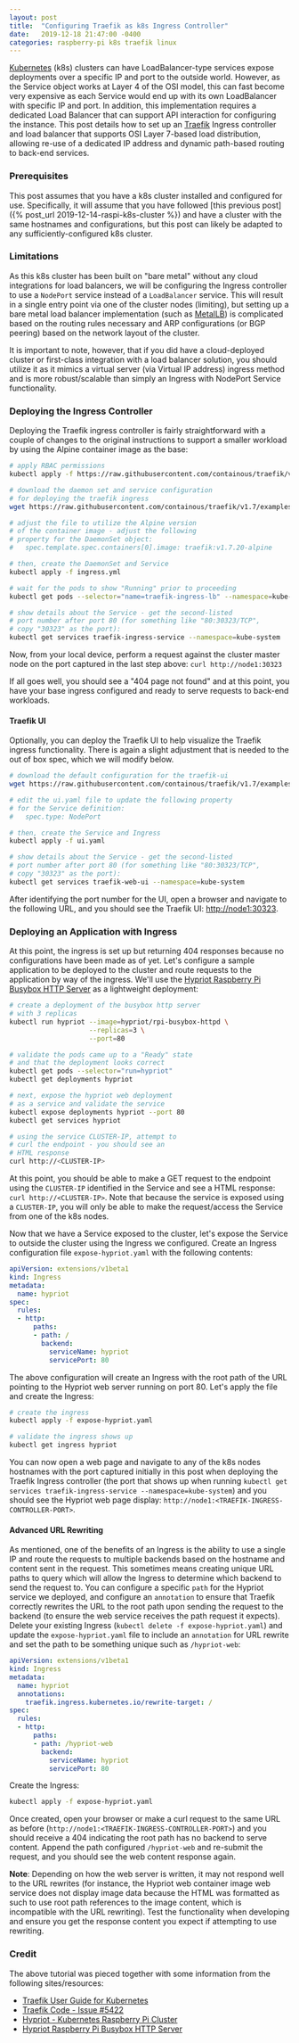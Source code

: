 ```yaml
---
layout: post
title:  "Configuring Traefik as k8s Ingress Controller"
date:   2019-12-18 21:47:00 -0400
categories: raspberry-pi k8s traefik linux
---
```


[Kubernetes](https://kubernetes.io/) (k8s) clusters can have LoadBalancer-type services expose deployments over a specific
IP and port to the outside world. However, as the Service object works at Layer 4 of the OSI model, this can fast become
very expensive as each Service would end up with its own LoadBalancer with specific IP and port. In addition, this implementation
requires a dedicated Load Balancer that can support API interaction for configuring the instance. This post details how to set
up an [Traefik](https://docs.traefik.io/) Ingress controller and load balancer that supports OSI Layer 7-based load distribution,
allowing re-use of a dedicated IP address and dynamic path-based routing to back-end services.

### Prerequisites

This post assumes that you have a k8s cluster installed and configured for use. Specifically, it will assume that you have
followed [this previous post]({% post_url 2019-12-14-raspi-k8s-cluster %}) and have a cluster with the same hostnames and
configurations, but this post can likely be adapted to any sufficiently-configured k8s cluster.

### Limitations

As this k8s cluster has been built on "bare metal" without any cloud integrations for load balancers, we will be configuring
the Ingress controller to use a `NodePort` service instead of a `LoadBalancer` service. This will result in a single entry
point via one of the cluster nodes (limiting), but setting up a bare metal load balancer implementation (such as
[MetalLB](https://metallb.universe.tf/)) is complicated based on the routing rules necessary and ARP configurations (or BGP
peering) based on the network layout of the cluster.

It is important to note, however, that if you did have a cloud-deployed cluster or first-class integration with a load balancer
solution, you should utilize it as it mimics a virtual server (via Virtual IP address) ingress method and is more robust/scalable
than simply an Ingress with NodePort Service functionality.

### Deploying the Ingress Controller

Deploying the Traefik ingress controller is fairly straightforward with a couple of changes to the original instructions
to support a smaller workload by using the Alpine container image as the base:

```bash
# apply RBAC permissions
kubectl apply -f https://raw.githubusercontent.com/containous/traefik/v1.7/examples/k8s/traefik-rbac.yaml

# download the daemon set and service configuration
# for deploying the traefik ingress
wget https://raw.githubusercontent.com/containous/traefik/v1.7/examples/k8s/traefik-ds.yaml

# adjust the file to utilize the Alpine version
# of the container image - adjust the following
# property for the DaemonSet object:
#   spec.template.spec.containers[0].image: traefik:v1.7.20-alpine

# then, create the DaemonSet and Service
kubectl apply -f ingress.yml

# wait for the pods to show "Running" prior to proceeding
kubectl get pods --selector="name=traefik-ingress-lb" --namespace=kube-system

# show details about the Service - get the second-listed
# port number after port 80 (for something like "80:30323/TCP",
# copy "30323" as the port):
kubectl get services traefik-ingress-service --namespace=kube-system
```

Now, from your local device, perform a request against the cluster master node on the port captured in the last
step above: `curl http://node1:30323`

If all goes well, you should see a "404 page not found" and at this point, you have your base ingress configured
and ready to serve requests to back-end workloads.

#### Traefik UI

Optionally, you can deploy the Traefik UI to help visualize the Traefik ingress functionality. There is again a
slight adjustment that is needed to the out of box spec, which we will modify below.

```bash
# download the default configuration for the traefik-ui
wget https://raw.githubusercontent.com/containous/traefik/v1.7/examples/k8s/ui.yaml

# edit the ui.yaml file to update the following property
# for the Service definition:
#   spec.type: NodePort

# then, create the Service and Ingress
kubectl apply -f ui.yaml

# show details about the Service - get the second-listed
# port number after port 80 (for something like "80:30323/TCP",
# copy "30323" as the port):
kubectl get services traefik-web-ui --namespace=kube-system
```

After identifying the port number for the UI, open a browser and navigate to the following URL, and you should
see the Traefik UI: [http://node1:30323](http://node1:30323).

### Deploying an Application with Ingress

At this point, the ingress is set up but returning 404 responses because no configurations have been made as of
yet. Let's configure a sample application to be deployed to the cluster and route requests to the application
by way of the ingress. We'll use the [Hypriot Raspberry Pi Busybox HTTP Server](https://hub.docker.com/r/hypriot/rpi-busybox-httpd/)
as a lightweight deployment:

```bash
# create a deployment of the busybox http server
# with 3 replicas
kubectl run hypriot --image=hypriot/rpi-busybox-httpd \
                    --replicas=3 \
                    --port=80

# validate the pods came up to a "Ready" state
# and that the deployment looks correct
kubectl get pods --selector="run=hypriot"
kubectl get deployments hypriot

# next, expose the hypriot web deployment
# as a service and validate the service
kubectl expose deployments hypriot --port 80
kubectl get services hypriot

# using the service CLUSTER-IP, attempt to
# curl the endpoint - you should see an
# HTML response
curl http://<CLUSTER-IP>
```

At this point, you should be able to make a GET request to the endpoint using the `CLUSTER-IP` identified
in the Service and see a HTML response: `curl http://<CLUSTER-IP>`. Note that because the service is
exposed using a `CLUSTER-IP`, you will only be able to make the request/access the Service from one of the
k8s nodes.

Now that we have a Service exposed to the cluster, let's expose the Service to outside the cluster using
the Ingress we configured. Create an Ingress configuration file `expose-hypriot.yaml` with the following
contents:

```yaml
apiVersion: extensions/v1beta1
kind: Ingress
metadata:
  name: hypriot
spec:
  rules:
  - http:
      paths:
      - path: /
        backend:
          serviceName: hypriot
          servicePort: 80
```

The above configuration will create an Ingress with the root path of the URL pointing to the Hypriot web
server running on port 80. Let's apply the file and create the Ingress:

```bash
# create the ingress
kubectl apply -f expose-hypriot.yaml

# validate the ingress shows up
kubectl get ingress hypriot
```

You can now open a web page and navigate to any of the k8s nodes hostnames with the port captured initially
in this post when deploying the Traefik Ingress controller (the port that shows up when running
`kubectl get services traefik-ingress-service --namespace=kube-system`) and you should see the Hypriot web
page display: `http://node1:<TRAEFIK-INGRESS-CONTROLLER-PORT>`.

#### Advanced URL Rewriting

As mentioned, one of the benefits of an Ingress is the ability to use a single IP and route the requests
to multiple backends based on the hostname and content sent in the request. This sometimes means creating
unique URL paths to query which will allow the Ingress to determine which backend to send the request to.
You can configure a specific `path` for the Hypriot service we deployed, and configure an `annotation` to
ensure that Traefik correctly rewrites the URL to the root path upon sending the request to the backend
(to ensure the web service receives the path request it expects). Delete your existing Ingress
(`kubectl delete -f expose-hypriot.yaml`) and update the `expose-hypriot.yaml` file to include an
`annotation` for URL rewrite and set the path to be something unique such as `/hypriot-web`:

```yaml
apiVersion: extensions/v1beta1
kind: Ingress
metadata:
  name: hypriot
  annotations:
    traefik.ingress.kubernetes.io/rewrite-target: /
spec:
  rules:
  - http:
      paths:
      - path: /hypriot-web
        backend:
          serviceName: hypriot
          servicePort: 80
```

Create the Ingress:

```bash
kubectl apply -f expose-hypriot.yaml
```

Once created, open your browser or make a curl request to the same URL as before (`http://node1:<TRAEFIK-INGRESS-CONTROLLER-PORT>`)
and you should receive a 404 indicating the root path has no backend to serve content. Append the path
configured `/hypriot-web` and re-submit the request, and you should see the web content response again.

**Note**: Depending on how the web server is written, it may not respond well to the URL rewrites (for instance,
the Hypriot web container image web service does not display image data because the HTML was formatted as such to
use root path references to the image content, which is incompatible with the URL rewriting). Test the functionality
when developing and ensure you get the response content you expect if attempting to use rewriting.


### Credit

The above tutorial was pieced together with some information from the following sites/resources:

* [Traefik User Guide for Kubernetes](https://docs.traefik.io/v1.7/user-guide/kubernetes/)
* [Traefik Code - Issue #5422](https://github.com/containous/traefik/issues/5422)
* [Hypriot - Kubernetes Raspberry Pi Cluster](https://blog.hypriot.com/post/setup-kubernetes-raspberry-pi-cluster/)
* [Hypriot Raspberry Pi Busybox HTTP Server](https://hub.docker.com/r/hypriot/rpi-busybox-httpd/)
